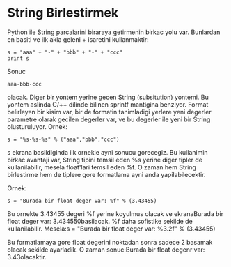 # String Birlestirmek

Python ile String parcalarini biraraya getirmenin birkac yolu
var. Bunlardan en basiti ve ilk akla geleni + isaretini kullanmaktir:

```
s = "aaa" + "-" + "bbb" + "-" + "ccc"
print s
```

Sonuc

```
aaa-bbb-ccc
```

olacak. Diger bir yontem yerine gecen String (subsitution) yontemi. Bu
yontem aslinda C/++ dilinde bilinen sprintf mantigina benziyor. Format
belirleyen bir kisim var, bir de formatin tanimladigi yerlere yeni
degerler parametre olarak gecilen degerler var, ve bu degerler ile
yeni bir String olusturuluyor. Ornek:

```
s = "%s-%s-%s" % ("aaa","bbb","ccc")
```

s ekrana basildiginda ilk ornekle ayni sonucu gorecegiz. Bu kullanimin
birkac avantaji var, String tipini temsil eden %s yerine diger tipler
de kullanilabilir, mesela float'lari temsil eden %f. O zaman hem
String birlestirme hem de tiplere gore formatlama ayni anda
yapilabilecektir.

Ornek:

```
s = "Burada bir float deger var: %f" % (3.43455)
```

Bu ornekte 3.43455 degeri %f yerine koyulmus olacak ve ekranaBurada
bir float deger var: 3.434550basilacak. %f daha sofistike sekilde de
kullanilabilir. Mesela:s = "Burada bir float deger var: %3.2f" %
(3.43455)

Bu formatlamaya gore float degerini noktadan sonra sadece 2 basamak
olacak sekilde ayarladik. O zaman sonuc:Burada bir float degenr var:
3.43olacaktir.




